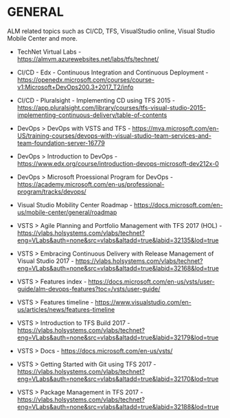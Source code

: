 # GENERAL
ALM related topics such as CI/CD, TFS, VisualStudio online, Visual Studio Mobile Center and more.
* TechNet Virtual Labs - https://almvm.azurewebsites.net/labs/tfs/technet/

* CI/CD - Edx - Continuous Integration and Continuous Deployment - https://openedx.microsoft.com/courses/course-v1:Microsoft+DevOps200.3+2017_T2/info
* CI/CD - Pluralsight - Implementing CD using TFS 2015 - https://app.pluralsight.com/library/courses/tfs-visual-studio-2015-implementing-continuous-delivery/table-of-contents
* DevOps > DevOps with VSTS and TFS - https://mva.microsoft.com/en-US/training-courses/devops-with-visual-studio-team-services-and-team-foundation-server-16779
* DevOps > Introduction to DevOps - https://www.edx.org/course/introduction-devops-microsoft-dev212x-0
* DevOps > Microsoft Proessional Program for DevOps - https://academy.microsoft.com/en-us/professional-program/tracks/devops/ 
* Visual Studio Mobility Center Roadmap - https://docs.microsoft.com/en-us/mobile-center/general/roadmap
* VSTS > Agile Planning and Portfolio Management with TFS 2017 (HOL) - https://vlabs.holsystems.com/vlabs/technet?eng=VLabs&auth=none&src=vlabs&altadd=true&labid=32135&lod=true
* VSTS > Embracing Continuous Delivery with Release Management of Visual Studio 2017 - https://vlabs.holsystems.com/vlabs/technet?eng=VLabs&auth=none&src=vlabs&altadd=true&labid=32168&lod=true
* VSTS > Features index - https://docs.microsoft.com/en-us/vsts/user-guide/alm-devops-features?toc=/vsts/user-guide/
* VSTS > Features timeline - https://www.visualstudio.com/en-us/articles/news/features-timeline
* VSTS > Introduction to TFS Build 2017 - https://vlabs.holsystems.com/vlabs/technet?eng=VLabs&auth=none&src=vlabs&altadd=true&labid=32179&lod=true
* VSTS > Docs - https://docs.microsoft.com/en-us/vsts/
* VSTS > Getting Started with Git using TFS 2017 - https://vlabs.holsystems.com/vlabs/technet?eng=VLabs&auth=none&src=vlabs&altadd=true&labid=32170&lod=true
* VSTS > Package Management in TFS 2017 - https://vlabs.holsystems.com/vlabs/technet?eng=VLabs&auth=none&src=vlabs&altadd=true&labid=32188&lod=true
